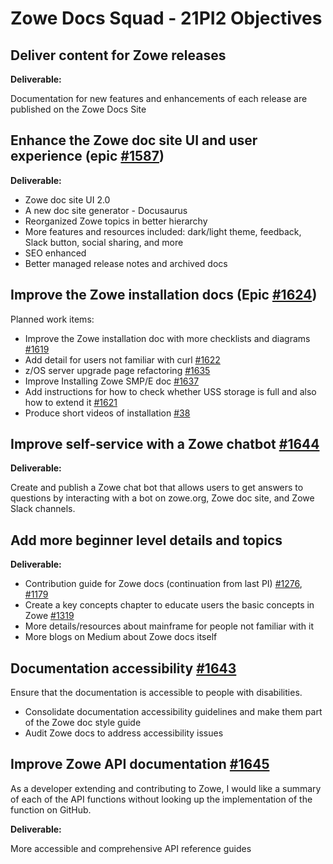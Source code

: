 # Zowe Docs Squad - 21PI2 Objectives

## Deliver content for Zowe releases

**Deliverable:**  

Documentation for new features and enhancements of each release are published on the Zowe Docs Site 

## Enhance the Zowe doc site UI and user experience (epic [#1587](https://github.com/zowe/docs-site/issues/1587))

**Deliverable:**
- Zowe doc site UI 2.0
- A new doc site generator - Docusaurus
- Reorganized Zowe topics in better hierarchy 
- More features and resources included: dark/light theme, feedback, Slack button, social sharing, and more
- SEO enhanced
- Better managed release notes and archived docs 

## Improve the Zowe installation docs (Epic [#1624](https://github.com/zowe/docs-site/issues/1624)) 

Planned work items:

- Improve the Zowe installation doc with more checklists and diagrams [#1619](https://github.com/zowe/docs-site/issues/1619)
- Add detail for users not familiar with curl [#1622](https://github.com/zowe/docs-site/issues/1622) 
- z/OS server upgrade page refactoring [#1635](https://github.com/zowe/docs-site/issues/1635)
- Improve Installing Zowe SMP/E doc [#1637](https://github.com/zowe/docs-site/issues/1637)
- Add instructions for how to check whether USS storage is full and also how to extend it [#1621](https://github.com/zowe/docs-site/issues/1621)
- Produce short videos of installation [#38](https://github.com/zowe/docs-site/issues/38) 

## Improve self-service with a Zowe chatbot [#1644](https://github.com/zowe/docs-site/issues/1644)

**Deliverable:**

Create and publish a Zowe chat bot that allows users to get answers to questions by interacting with a bot on zowe.org, Zowe doc site, and Zowe Slack channels. 

## Add more beginner level details and topics 

**Deliverable:**

- Contribution guide for Zowe docs (continuation from last PI) [#1276](https://github.com/zowe/docs-site/issues/1276),  [#1179](https://github.com/zowe/docs-site/issues/1179)
- Create a key concepts chapter to educate users the basic concepts in Zowe [#1319](https://github.com/zowe/docs-site/issues/1179)
- More details/resources about mainframe for people not familiar with it
- More blogs on Medium about Zowe docs itself 

## Documentation accessibility [#1643](https://github.com/zowe/docs-site/issues/1643)

Ensure that the documentation is accessible to people with disabilities. 
- Consolidate documentation accessibility guidelines and make them part of the Zowe doc style guide 
- Audit Zowe docs to address accessibility issues

## Improve Zowe API documentation [#1645](https://github.com/zowe/docs-site/issues/1645) 

As a developer extending and contributing to Zowe, I would like a summary of each of the API functions without looking up the implementation of the function on GitHub.  

**Deliverable:**

More accessible and comprehensive API reference guides



